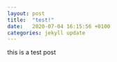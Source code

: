 ```yaml
---
layout: post
title:  "test!"
date:   2020-07-04 16:15:56 +0100
categories: jekyll update
---
```



this is a test post